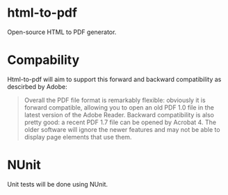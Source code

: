 # html-to-pdf
Open-source HTML to PDF generator.

# Compability
Html-to-pdf will aim to support this forward and backward compatibility as descirbed by Adobe:
> Overall the PDF file format is remarkably flexible: obviously it is forward compatible, allowing you to open an old PDF 1.0 file in the latest version of the Adobe Reader. Backward compatibility is also pretty good: a recent PDF 1.7 file can be opened by Acrobat 4. The older software will ignore the newer features and may not be able to display page elements that use them.


# NUnit
Unit tests will be done using NUnit.